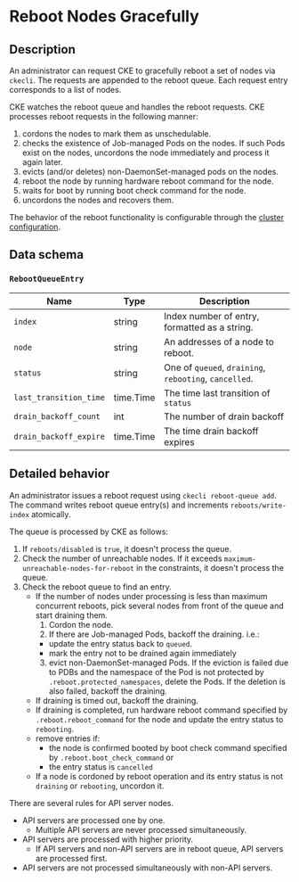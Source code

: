 Reboot Nodes Gracefully
======================

Description
-----------

An administrator can request CKE to gracefully reboot a set of nodes via `ckecli`.
The requests are appended to the reboot queue.
Each request entry corresponds to a list of nodes.

CKE watches the reboot queue and handles the reboot requests.
CKE processes reboot requests in the following manner:

1. cordons the nodes to mark them as unschedulable.
2. checks the existence of Job-managed Pods on the nodes. If such Pods exist on the nodes, uncordons the node immediately and process it again later.
3. evicts (and/or deletes) non-DaemonSet-managed pods on the nodes.
4. reboot the node by running hardware reboot command for the node.
5. waits for boot by running boot check command for the node.
6. uncordons the nodes and recovers them.

The behavior of the reboot functionality is configurable through the [cluster configuration](cluster.md#reboot).


Data schema
-----------

### `RebootQueueEntry`

| Name                   | Type      | Description                                            |
| ---------------------- | --------- | ------------------------------------------------------ |
| `index`                | string    | Index number of entry, formatted as a string.          |
| `node`                 | string    | An addresses of a node to reboot.                      |
| `status`               | string    | One of `queued`, `draining`, `rebooting`, `cancelled`. |
| `last_transition_time` | time.Time | The time last transition of `status`                   |
| `drain_backoff_count`  | int       | The number of drain backoff                            |
| `drain_backoff_expire` | time.Time | The time drain backoff expires                         |

Detailed behavior
-----------------

An administrator issues a reboot request using `ckecli reboot-queue add`.
The command writes reboot queue entry(s) and increments `reboots/write-index` atomically.

The queue is processed by CKE as follows:

1. If `reboots/disabled` is `true`, it doesn't process the queue.
2. Check the number of unreachable nodes. If it exceeds `maximum-unreachable-nodes-for-reboot` in the constraints, it doesn't process the queue.
3. Check the reboot queue to find an entry.
   - If the number of nodes under processing is less than maximum concurrent reboots, pick several nodes from front of the queue and start draining them.
     1. Cordon the node.
     2. If there are Job-managed Pods, backoff the draining. i.e.:
       - update the entry status back to `queued`.
       - mark the entry not to be drained again immediately
     3. evict non-DaemonSet-managed Pods. If the eviction is failed due to PDBs and the namespace of the Pod is not protected by `.reboot.protected_namespaces`, delete the Pods. If the deletion is also failed, backoff the draining.
   - If draining is timed out, backoff the draining.
   - If draining is completed, run hardware reboot command specified by `.reboot.reboot_command` for the node and update the entry status to `rebooting`.
   - remove entries if:
     - the node is confirmed booted by boot check command specified by `.reboot.boot_check_command` or
     - the entry status is `cancelled`
   - If a node is cordoned by reboot operation and its entry status is not `draining` or `rebooting`, uncordon it.

There are several rules for API server nodes.

- API servers are processed one by one.
  - Multiple API servers are never processed simultaneously.
- API servers are processed with higher priority.
  - If API servers and non-API servers are in reboot queue, API servers are processed first.
- API servers are not processed simultaneously with non-API servers.

[LabelSelector]: https://kubernetes.io/docs/concepts/overview/working-with-objects/labels/#label-selectors
